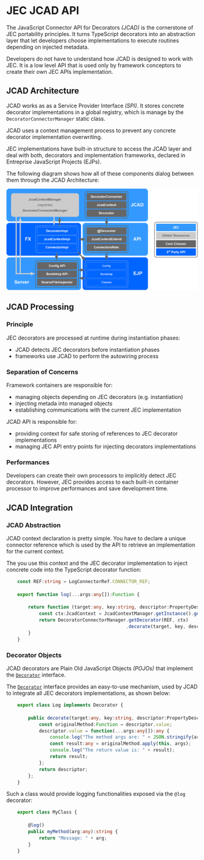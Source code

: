# JEC JCAD API

The JavaScript Connector API for Decorators _(JCAD)_ is the cornerstone of JEC portability principles.
It turns TypeScript decorators into an abstraction layer that let developers choose implementations to execute routines depending on injected metadata.

Developers do not have to understand how JCAD is designed to work with JEC. It is a low level API that is used only by framework conceptors to create their own JEC APIs implementation.

## JCAD Architecture

JCAD works as as a Service Provider Interface _(SPI)_. It stores concrete decorator implementations in a global registry, which is manage by the `DecoratorConnectorManager` static class.

JCAD uses a context management process to prevent any concrete decorator implementation overwriting.

JEC implementations have built-in structure to access the JCAD layer and deal with both, decorators and implementation frameworks, declared in Entreprise JavaScript Projects (EJPs).

The following diagram shows how all of these components dialog between them through the JCAD Architecture:

![JCAD Architecture](https://raw.githubusercontent.com/jec-project/jec-wiki-content/master/resources/assets/dist/jec-apis/jec-commons/jcad-architecture.png "JCAD Architecture")

## JCAD Processing

### Principle

JEC decorators are processed at runtime during instantiation phases:

- JCAD detects JEC decorators before instantiation phases
- frameworks use JCAD to perform the autowiring process

### Separation of Concerns

Framework containers are responsible for:

- managing objects depending on JEC decorators (e.g. instantiation)
- injecting metada into managed objects
- establishing communications with the current JEC implementation

JCAD API is responsible for:

- providing context for safe storing of references to JEC decorator implementations
- managing JEC API entry points for injecting decorators implementations

### Performances

Developers can create their own processors to implicitly detect JEC decorators. However, JEC provides access to each built-in container processor to improve performances and save development time.

## JCAD Integration


### JCAD Abstraction

JCAD context declaration is pretty simple. You have to declare a unique connector reference which is used by the API to retrieve an implementation for the current  context.

The you use this context and the JEC decorator implementation to inject concrete  code into the TypeScript decorator function:

```typescript
    const REF:string = LogConnectorRef.CONNECTOR_REF;

    export function log(...args:any[]):Function {

        return function (target:any, key:string, descriptor:PropertyDescriptor):any {
            const ctx:JcadContext = JcadContextManager.getInstance().getContext(REF);
            return DecoratorConnectorManager.getDecorator(REF, ctx)
                                            .decorate(target, key, descriptor, args);
        }
    }
```

### Decorator Objects

JCAD decorators are Plain Old JavaScript Objects _(POJOs)_ that implement the [`Decorator`](http://jecproject.org/docs/jec-commons/api/interfaces/decorator.html) interface.

The [`Decorator`](http://jecproject.org/docs/jec-commons/api/interfaces/decorator.html) interface provides an easy-to-use mechanism, used by JCAD to integrate all JEC decorators implementations, as shown below:

```typescript
    export class Log implements Decorator {
        
        public decorate(target:any, key:string, descriptor:PropertyDescriptor, ...args:any[]):any {
            const originalMethod:Function = descriptor.value;
            descriptor.value = function(...args:any[]):any {
                console.log("The method args are: " + JSON.stringify(args));
                const result:any = originalMethod.apply(this, args);
                console.log("The return value is: " + result);
                return result;
            };
            return descriptor;
        };
    }
```

Such a class would provide logging functionalities exposed via the `@log` decorator:

```typescript
    export class MyClass {

        @log()
        public myMethod(arg:any):string {
            return "Message: " + arg;
        }
    }
```